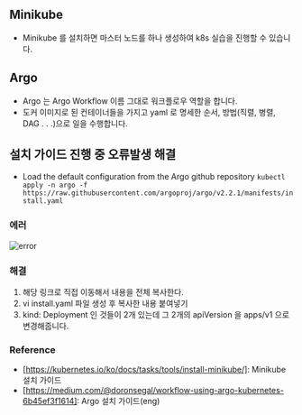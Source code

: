 ## Minikube
- Minikube 를 설치하면 마스터 노드를 하나 생성하여 k8s 실습을 진행할 수 있습니다.

## Argo
- Argo 는 Argo Workflow 이름 그대로 워크플로우 역할을 합니다.
- 도커 이미지로 된 컨테이너들을 가지고 yaml 로 명세한 순서, 방법(직렬, 병렬, DAG . . .)으로 일을 수행합니다.

## 설치 가이드 진행 중 오류발생 해결
- Load the default configuration from the Argo github repository
```kubectl apply -n argo -f https://raw.githubusercontent.com/argoproj/argo/v2.2.1/manifests/install.yaml```
### 에러
![error](images/error.png)
### 해결
1. 해당 링크로 직접 이동해서 내용을 전체 복사한다.
2. vi install.yaml 파일 생성 후 복사한 내용 붙여넣기
3. kind: Deployment 인 것들이 2개 있는데 그 2개의 apiVersion 을 apps/v1 으로 변경해줍니다.

### Reference
- [https://kubernetes.io/ko/docs/tasks/tools/install-minikube/]: Minikube 설치 가이드
- [https://medium.com/@doronsegal/workflow-using-argo-kubernetes-6b45ef3f1614]: Argo 설치 가이드(eng) 